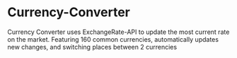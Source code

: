 # Currency-Converter
Currency Converter uses ExchangeRate-API to update the most current rate on the market. Featuring 160 common currencies, automatically updates new changes, and switching places between 2 currencies  

